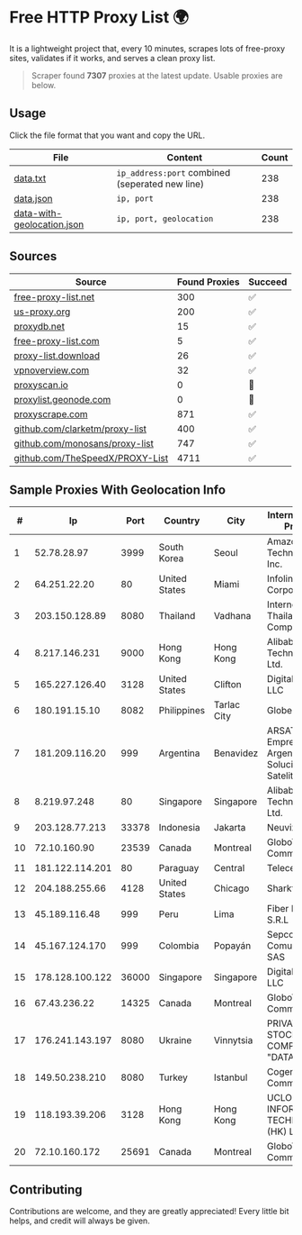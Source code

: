 
# Free HTTP Proxy List 🌍

It is a lightweight project that, every 10 minutes, scrapes lots of free-proxy sites, validates if it works, and serves a clean proxy list.


> Scraper found **7307** proxies at the latest update. Usable proxies are below.

## Usage

Click the file format that you want and copy the URL.


|File|Content|Count|
|----|-------|-----|
|[data.txt](https://raw.githubusercontent.com/themiralay/Proxy-List-World/master/data.txt)|`ip_address:port` combined (seperated new line)|238|
|[data.json](https://raw.githubusercontent.com/themiralay/Proxy-List-World/master/data.json)|`ip, port`|238|
|[data-with-geolocation.json](https://raw.githubusercontent.com/themiralay/Proxy-List-World/master/data-with-geolocation.json)|`ip, port, geolocation`|238|

## Sources

|Source|Found Proxies|Succeed|
|------|-------------|-------|
|[free-proxy-list.net](https://free-proxy-list.net)|300|✅|
|[us-proxy.org](https://www.us-proxy.org)|200|✅|
|[proxydb.net](http://proxydb.net)|15|✅|
|[free-proxy-list.com](https://free-proxy-list.com/?page=&port=&type%5B%5D=http&type%5B%5D=https&up_time=0&search=Search)|5|✅|
|[proxy-list.download](https://www.proxy-list.download/HTTP)|26|✅|
|[vpnoverview.com](https://vpnoverview.com/privacy/anonymous-browsing/free-proxy-servers)|32|✅|
|[proxyscan.io](https://www.proxyscan.io)|0|🚫|
|[proxylist.geonode.com](https://proxylist.geonode.com/api/proxy-list?limit=300&page=1&sort_by=lastChecked&sort_type=desc&protocols=http,https)|0|🚫|
|[proxyscrape.com](https://api.proxyscrape.com/v2/?request=displayproxies&protocol=http&timeout=10000&country=all&ssl=all&anonymity=all)|871|✅|
|[github.com/clarketm/proxy-list](https://raw.githubusercontent.com/clarketm/proxy-list/master/proxy-list-raw.txt)|400|✅|
|[github.com/monosans/proxy-list](https://raw.githubusercontent.com/monosans/proxy-list/main/proxies/http.txt)|747|✅|
|[github.com/TheSpeedX/PROXY-List](https://raw.githubusercontent.com/TheSpeedX/PROXY-List/master/http.txt)|4711|✅|


## Sample Proxies With Geolocation Info

|#|Ip|Port|Country|City|Internet Service Provider|
|-|--|----|-------|----|-------------------------|
|1|52.78.28.97|3999|South Korea|Seoul|Amazon Technologies Inc.|
|2|64.251.22.20|80|United States|Miami|Infolink Global Corporation|
|3|203.150.128.89|8080|Thailand|Vadhana|Internet Thailand Company Ltd|
|4|8.217.146.231|9000|Hong Kong|Hong Kong|Alibaba (US) Technology Co., Ltd.|
|5|165.227.126.40|3128|United States|Clifton|DigitalOcean, LLC|
|6|180.191.15.10|8082|Philippines|Tarlac City|Globe Telecom|
|7|181.209.116.20|999|Argentina|Benavidez|ARSAT - Empresa Argentina de Soluciones Satelitales S.A|
|8|8.219.97.248|80|Singapore|Singapore|Alibaba (US) Technology Co., Ltd.|
|9|203.128.77.213|33378|Indonesia|Jakarta|Neuviz|
|10|72.10.160.90|23539|Canada|Montreal|GloboTech Communications|
|11|181.122.114.201|80|Paraguay|Central|Telecel S.A.|
|12|204.188.255.66|4128|United States|Chicago|Sharktech|
|13|45.189.116.48|999|Peru|Lima|Fiber Digital S.R.L|
|14|45.167.124.170|999|Colombia|Popayán|Sepcom Comunicaciones SAS|
|15|178.128.100.122|36000|Singapore|Singapore|DigitalOcean, LLC|
|16|67.43.236.22|14325|Canada|Montreal|GloboTech Communications|
|17|176.241.143.197|8080|Ukraine|Vinnytsia|PRIVATE JOINT STOCK COMPANY "DATAGROUP"|
|18|149.50.238.210|8080|Turkey|Istanbul|Cogent Communications|
|19|118.193.39.206|3128|Hong Kong|Hong Kong|UCLOUD INFORMATION TECHNOLOGY (HK) LIMITED|
|20|72.10.160.172|25691|Canada|Montreal|GloboTech Communications|



## Contributing

Contributions are welcome, and they are greatly appreciated! Every
little bit helps, and credit will always be given.

